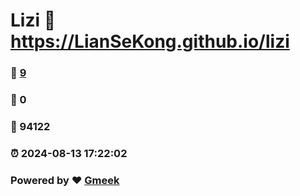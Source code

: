 # Lizi :link: https://LianSeKong.github.io/lizi 
### :page_facing_up: [9](https://LianSeKong.github.io/lizi/tag.html) 
### :speech_balloon: 0 
### :hibiscus: 94122 
### :alarm_clock: 2024-08-13 17:22:02 
### Powered by :heart: [Gmeek](https://github.com/Meekdai/Gmeek)
